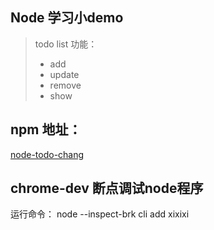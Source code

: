 ## Node 学习小demo
> todo list 功能：
> - add
> - update
> - remove
> - show

## npm 地址：
[node-todo-chang](https://www.npmjs.com/package/node-todo-chang)

## chrome-dev 断点调试node程序
运行命令： node --inspect-brk cli add xixixi
